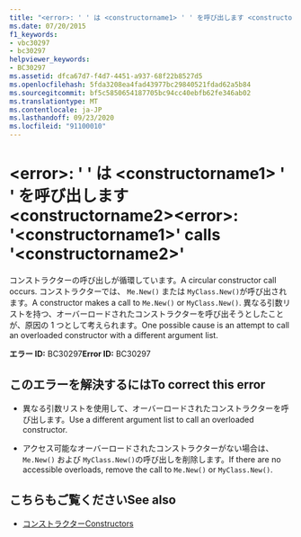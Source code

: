 ```yaml
---
title: "<error>: ' ' は <constructorname1> ' ' を呼び出します <constructorname2>"
ms.date: 07/20/2015
f1_keywords:
- vbc30297
- bc30297
helpviewer_keywords:
- BC30297
ms.assetid: dfca67d7-f4d7-4451-a937-68f22b8527d5
ms.openlocfilehash: 5fda3208ea4fad43977bc29840521fdad62a5b84
ms.sourcegitcommit: bf5c5850654187705bc94cc40ebfb62fe346ab02
ms.translationtype: MT
ms.contentlocale: ja-JP
ms.lasthandoff: 09/23/2020
ms.locfileid: "91100010"
---
```

# <a name="error-constructorname1-calls-constructorname2"></a><span data-ttu-id="ab811-102">\<error>: ' ' は \<constructorname1> ' ' を呼び出します \<constructorname2></span><span class="sxs-lookup"><span data-stu-id="ab811-102">\<error>: '\<constructorname1>' calls '\<constructorname2>'</span></span>

<span data-ttu-id="ab811-103">コンストラクターの呼び出しが循環しています。</span><span class="sxs-lookup"><span data-stu-id="ab811-103">A circular constructor call occurs.</span></span> <span data-ttu-id="ab811-104">コンストラクターでは、 `Me.New()` または `MyClass.New()`が呼び出されます。</span><span class="sxs-lookup"><span data-stu-id="ab811-104">A constructor makes a call to `Me.New()` or `MyClass.New()`.</span></span> <span data-ttu-id="ab811-105">異なる引数リストを持つ、オーバーロードされたコンストラクターを呼び出そうとしたことが、原因の 1 つとして考えられます。</span><span class="sxs-lookup"><span data-stu-id="ab811-105">One possible cause is an attempt to call an overloaded constructor with a different argument list.</span></span>  
  
 <span data-ttu-id="ab811-106">**エラー ID:** BC30297</span><span class="sxs-lookup"><span data-stu-id="ab811-106">**Error ID:** BC30297</span></span>  
  
## <a name="to-correct-this-error"></a><span data-ttu-id="ab811-107">このエラーを解決するには</span><span class="sxs-lookup"><span data-stu-id="ab811-107">To correct this error</span></span>  
  
- <span data-ttu-id="ab811-108">異なる引数リストを使用して、オーバーロードされたコンストラクターを呼び出します。</span><span class="sxs-lookup"><span data-stu-id="ab811-108">Use a different argument list to call an overloaded constructor.</span></span>  
  
- <span data-ttu-id="ab811-109">アクセス可能なオーバーロードされたコンストラクターがない場合は、 `Me.New()` および `MyClass.New()`の呼び出しを削除します。</span><span class="sxs-lookup"><span data-stu-id="ab811-109">If there are no accessible overloads, remove the call to `Me.New()` or `MyClass.New()`.</span></span>  
  
## <a name="see-also"></a><span data-ttu-id="ab811-110">こちらもご覧ください</span><span class="sxs-lookup"><span data-stu-id="ab811-110">See also</span></span>

- [<span data-ttu-id="ab811-111">コンストラクター</span><span class="sxs-lookup"><span data-stu-id="ab811-111">Constructors</span></span>](../programming-guide/concepts/object-oriented-programming.md#constructors)
